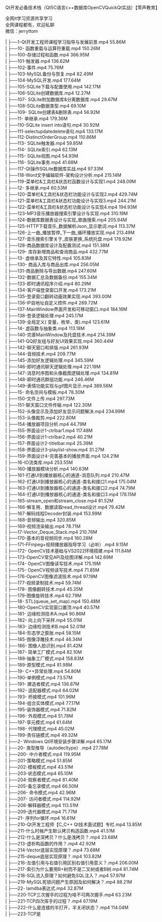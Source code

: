 Qt开发必备技术栈（Qt5C语言c++数据库OpenCVQuickQt实战）【零声教育】

全网it学习资源共享学习<br>全网课程都有，欢迎私聊<br>微信：jerryttom<br>

| ├──1-Qt开发工程师课程学习指导与发展前景.mp4 55.86M<br> | ├──10- 函数重载与运算符重载.mp4 150.26M<br> | ├──100-存储过程和函数.mp4 366.95M<br> | ├──101-触发器.mp4 136.62M<br> | ├──102-事件.mp4 75.76M<br> | ├──103-MySQL备份与恢复.mp4 82.49M<br> | ├──104-MySQL开发.mp4 177.64M<br> | ├──105-SQLite下载与配置使用.mp4 142.17M<br> | ├──106-SQLite创建数据库.mp4 12.27M<br> | ├──107- SQLite附加数据库&amp;分离数据库.mp4 29.67M<br> | ├──108-SQLite数据类型.mp4 69.10M<br> | ├──109- SQLite创建表&amp;删除表.mp4 56.92M<br> | ├──11- 单继承.mp4 179.36M<br> | ├──110-SQLite insert into语句.mp4 30.92M<br> | ├──111-selectupdatedelete语句.mp4 133.17M<br> | ├──112-DistinctOrderGroup.mp4 110.86M<br> | ├──113- SQLite触发器.mp4 59.85M<br> | ├──114- SQLite索引.mp4 62.13M<br> | ├──115- SQLite视图.mp4 54.93M<br> | ├──116- SQLite事务.mp4 41.68M<br> | ├──117-Qt操作SQLite数据库实战.mp4 97.33M<br> | ├──118-Word文字编辑软件-架构设计分析.mp4 215.14M<br> | ├──119-菜单栏&amp;工具栏&amp;状态栏函数设计与实现1.mp4 248.09M<br> | ├──12- 多继承.mp4 60.53M<br> | ├──120-菜单栏&amp;工具栏&amp;状态栏功能设计与实现2.mp4 429.74M<br> | ├──121-菜单栏&amp;工具栏&amp;状态栏功能设计与实现3.mp4 244.21M<br> | ├──122-菜单栏&amp;工具栏&amp;状态栏功能设计与实现4.mp4 194.93M<br> | ├──123-MP3音乐播放器搜索引擎设计与实现.mp4 310.19M<br> | ├──124-数据库数据表设计与实现_歌曲搜索.mp4 205.94M<br> | ├──125-HTTP下载音乐_数据解析Json_显示歌词.mp4 113.37M<br> | ├──126-上一曲_播放暂停_下一曲_循环播放实现.mp4 213.49M<br> | ├──127-音乐搜索引擎关于_皮肤更换_系统托盘.mp4 178.92M<br> | ├──128-商品数据库设计及配置测试.mp4 151.38M<br> | ├──129- 库存新增商品和查询商品.mp4 432.77M<br> | ├──13- 虚继承及其它特性.mp4 105.83M<br> | ├──130- 商品入库与商品出库.mp4 256.05M<br> | ├──131-商品删除与导出数据.mp4 247.60M<br> | ├──132-数据汇总及数据备份.mp4 155.34M<br> | ├──133-即时通讯程序介绍.mp4 80.29M<br> | ├──134-客户端登录窗口开发.mp4 173.21M<br> | ├──135-登录窗口翻转动画效果实现.mp4 393.00M<br> | ├──136-IP自地址自定义控件.mp4 269.72M<br> | ├──137-MainWindow界面开发和可移动窗口.mp4 184.16M<br> | ├──138-登录逻辑处理.mp4 245.17M<br> | ├──139-全局定义( 变量，枚举，类).mp4 123.61M<br> | ├──14- 虚函数与抽象类.mp4 113.18M<br> | ├──140-完善MainWindow及托盘技术.mp4 214.39M<br> | ├──141-QQ好友组与好友UI效果实现.mp4 360.44M<br> | ├──142-聊天窗口和排版.mp4 261.93M<br> | ├──144-音频技术.mp4 209.77M<br> | ├──145-添加好友逻辑处理.mp4 345.59M<br> | ├──146-即时通讯聊天逻辑处理.mp4 221.19M<br> | ├──147-消息时序图和头像截图逻辑处理.mp4 134.81M<br> | ├──148-即时通讯群组功能.mp4 246.46M<br> | ├──149-表情功能实现与gif图片显示.mp4 389.56M<br> | ├──15- 命名空间与模板.mp4 78.30M<br> | ├──150-文件上传.mp4 297.73M<br> | ├──151-聊天窗口文件传输.mp4 122.30M<br> | ├──152-头像显示及添加好友显示问题解决.mp4 234.99M<br> | ├──153-头像裁剪.mp4 222.80M<br> | ├──154-播放器项目分析.mp4 44.79M<br> | ├──155-界面设计1-ctrlbar1.mp4 117.48M<br> | ├──156-界面设计1-ctrlbar2.mp4 40.21M<br> | ├──157-界面设计2-titlelbar.mp4 25.39M<br> | ├──158-界面设计3-playlist-show.mp4 31.27M<br> | ├──159-界面设计4-完善基本的播放界面.mp4 124.21M<br> | ├──16-IO流类库.mp4 253.55M<br> | ├──160-播放器模块分析.mp4 140.63M<br> | ├──161-打通UI到播放器核心的通道-消息队列.mp4 210.47M<br> | ├──162-打通UI到播放器核心的通道-类名和接口1.mp4 175.04M<br> | ├──163-打通UI到播放器核心的通道-类名和接口2.mp4 74.79M<br> | ├──164-打通UI到播放器核心的通道-类名和接口3.mp4 178.15M<br> | ├──165-stream_open和stream_close.mp4 81.52M<br> | ├──166-解复用、数据读取read_thread设计.mp4 79.42M<br> | ├──167-解码线程Decoder封装.mp4 153.99M<br> | ├──168-音频输出.mp4 320.85M<br> | ├──169-视频渲染输出.mp4 78.71M<br> | ├──17-Vector_Deque_Stack.mp4 210.76M<br> | ├──170-基本的音视频同步.mp4 160.28M<br> | ├──171-FFmpeg+视频播放器指导学习（必听）.mp4 9.15M<br> | ├──172- OpenCV技术基础与VS2022环境搭建.mp4 111.64M<br> | ├──173-OpenCV常见API及绘图详解.mp4 142.69M<br> | ├──174- OpenCV图像读写技术.mp4 175.19M<br> | ├──175- OpenCV视频读写技术.mp4 71.85M<br> | ├──176-OpenCV图像滤波技术.mp4 97.19M<br> | ├──177-视频录制技术.mp4 59.74M<br> | ├──178- 图像翻转技术.mp4 45.35M<br> | ├──179-图像旋转技术.mp4 62.79M<br> | ├──18- STL(queue_set_map).mp4 150.48M<br> | ├──180-OpenCV实现窗口置顶.mp4 40.57M<br> | ├──181- 边缘检测技术A.mp4 90.86M<br> | ├──182- 向上向下采样.mp4 55.01M<br> | ├──183- 边缘检测技术B.mp4 52.01M<br> | ├──184-形态学之膨胀.mp4 58.15M<br> | ├──185-图像浮雕技术.mp4 46.34M<br> | ├──186- 图像人脸识别.mp4 81.42M<br> | ├──187- 简单工厂模式.mp4 82.10M<br> | ├──188-抽象工厂模式.mp4 158.83M<br> | ├──189-原型模式.mp4 81.98M<br> | ├──19- C++异常处理.mp4 54.80M<br> | ├──190-单例模式.mp4 73.57M<br> | ├──191- 建造者模式.mp4 136.87M<br> | ├──192- 适配器模式.mp4 64.02M<br> | ├──193- 桥接模式.mp4 101.96M<br> | ├──194-组合实体模式.mp4 77.17M<br> | ├──195-装饰器模式.mp4 71.82M<br> | ├──196- 外观模式.mp4 51.78M<br> | ├──197-享元模式.mp4 61.64M<br> | ├──198- 代理模式.mp4 45.02M<br> | ├──199-责任链模式.mp4 49.32M<br> | ├──2- Windows Qt环境安装步骤详解.mp4 65.17M<br> | ├──20- 类型推导（autodecltype）.mp4 27.78M<br> | ├──200- 中介者模式.mp4 119.95M<br> | ├──201-策略模式.mp4 51.85M<br> | ├──202-模板模式.mp4 43.51M<br> | ├──203-状态模式.mp4 65.10M<br> | ├──204-观察者模式.mp4 81.40M<br> | ├──205-备忘录模式.mp4 66.50M<br> | ├──206- 命令模式.mp4 42.96M<br> | ├──207- 访问者模式.mp4 114.92M<br> | ├──208-解释器模式.mp4 113.51M<br> | ├──209-迭代器模式.mp4 71.77M<br> | ├──21- 序列for循环.mp4 16.61M<br> | ├──210-Qt开发工程师【C_C++ Qt技术面试题】专栏.mp4 13.85M<br> | ├──211-什么时候产生默认拷贝构造函数.mp4 41.51M<br> | ├──212-什么是深拷贝？什么是浅拷贝？.mp4 23.68M<br> | ├──213-虚析构函数的作用？.mp4 42.92M<br> | ├──214-Vector底层实现原理？.mp4 73.68M<br> | ├──215-deque底层实现原理？.mp4 103.82M<br> | ├──216-左值引用与右值引用区别右值引用意义？.mp4 206.00M<br> | ├──217-索引为什么要用B+树而不是二叉树或者B树.mp4 81.74M<br> | ├──218-SQL流入原理？如何避免SQL注入？.mp4 57.97M<br> | ├──219-MySQL死锁问题产生原因及如何解决？.mp4 88.21M<br> | ├──22- lamdba表达式.mp4 32.87M<br> | ├──220-TCP三次握手的过程为啥不可两次握手.mp4 63.23M<br> | ├──221-TCP四次挥手的过程？.mp4 67.19M<br> | ├──222-什么是连接的半打开，半关闭状态？.mp4 114.04M<br> | ├──223-TCP是